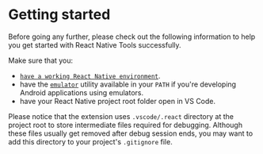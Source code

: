 # Getting started

Before going any further, please check out the following information to help you
get started with React Native Tools successfully.

Make sure that you:

-   [`have a working React Native environment`](HTTPS://reactnative.dev/docs/environment-setup).
-   have the
    [`emulator`](HTTPS://developer.android.com/studio/run/emulator-commandline)
    utility available in your `PATH` if you're developing Android applications
    using emulators.
-   have your React Native project root folder open in VS Code.

Please notice that the extension uses `.vscode/.react` directory at the project
root to store intermediate files required for debugging. Although these files
usually get removed after debug session ends, you may want to add this directory
to your project's `.gitignore` file.
